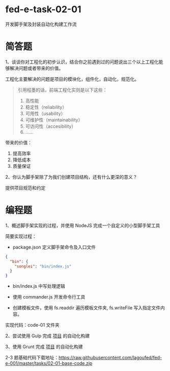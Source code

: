 # fed-e-task-02-01

开发脚手架及封装自动化构建工作流

# 简答题

1、谈谈你对工程化的初步认识，结合你之前遇到过的问题说出三个以上工程化能够解决问题或者带来的价值。

工程化主要解决的问题是项目的模块化，组件化，自动化，规范化。

> 引用程墨的话，前端工程化实则是以下这些：
>
> 1. 高性能
> 2. 稳定性（reliability）
> 3. 可用性（usability）
> 4. 可维护性（maintainability）
> 5. 可访问性（accesibility）
> 6. ......

带来的价值：

1. 提高效率
2. 降低成本
3. 质量保证

2、你认为脚手架除了为我们创建项目结构，还有什么更深的意义？

提供项目规范和约定

# 编程题

1、概述脚手架实现的过程，并使用 NodeJS 完成一个自定义的小型脚手架工具

简要实现过程：

- package.json 定义脚手架命令及入口文件

```json
{
  "bin": {
    "songlei": "bin/index.js"
  }
}
```

- bin/index.js 中写处理逻辑

- 使用 commander.js 开发命令行工具

- 创建模板文件，使用 fs.readdir 遍历模板文件夹, fs.writeFile 写入指定文件内容。

实现代码：code-01 文件夹

2、尝试使用 Gulp 完成 [项目](https://github.com/lagoufed/fed-e-code/blob/master/part-02/module-01/作业案例基础代码.zip?raw=true) 的自动化构建

3、使用 Grunt 完成 [项目](https://github.com/lagoufed/fed-e-code/blob/master/part-02/module-01/作业案例基础代码.zip?raw=true) 的自动化构建

2-3 题基础代码下载地址：https://raw.githubusercontent.com/lagoufed/fed-e-001/master/tasks/02-01-base-code.zip
